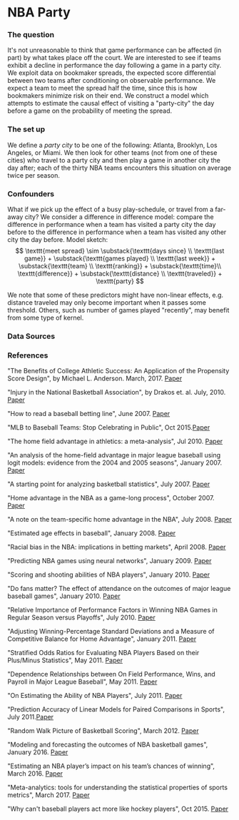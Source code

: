 # NBA Party

### The question
It's not unreasonable to think that game performance can be affected (in part) by what takes place off the court. We are interested to see if teams exhibit a decline in performance the day following a game in a party city. We exploit data on bookmaker spreads, the expected score differential between two teams after conditioning on observable performance. We expect a team to meet the spread half the time, since this is how bookmakers minimize risk on their end. We construct a model which attempts to estimate the causal effect of  visiting a "party-city" the day before a game on the probability of meeting the spread.

### The set up
We define a *party city* to be one of the following: Atlanta, Brooklyn, Los Angeles, or Miami. We then look for other teams (not from one of these cities)
who travel to a party city and then play a game in another city the day after; each of the thirty NBA teams encounters this situation on average twice per season.

### Confounders
What if we pick up the effect of a busy play-schedule, or travel from a far-away city? We consider a difference in difference model: compare the difference in performance when a team has visited a party city the day before to the difference in performance when a team has visited any other city the day before. Model sketch:
$$
\texttt{meet spread} \sim \substack{\texttt{days since} \\ \texttt{last game}} + \substack{\texttt{games played} \\ \texttt{last week}} + \substack{\texttt{team} \\ \texttt{ranking}} + \substack{\texttt{time}\\ \texttt{difference}} + \substack{\texttt{distance} \\ \texttt{traveled}} + \texttt{party}
$$

We note that some of these predictors might have non-linear effects, e.g. distance traveled may only become important when it passes some threshold. Others, such as number of games played "recently", may benefit from some type of kernel.

### Data Sources

### References
"The Benefits of College Athletic Success: An Application of the Propensity Score Design", by Michael L. Anderson. March, 2017. [Paper](http://www.mitpressjournals.org/doi/pdfplus/10.1162/REST_a_00589)

"Injury in the National Basketball Association", by Drakos et. al. July, 2010. [Paper](https://www.ncbi.nlm.nih.gov/pmc/articles/PMC3445097/)

"How to read a baseball betting line", June 2007. [Paper](http://bleacherreport.com/articles/1113-how-to-read-a-baseball-betting-line)

"MLB to Baseball Teams: Stop Celebrating in Public", Oct 2015.[Paper](http://www.esquire.com/sports/news/a39092/mlb-players-spraying-champagne-partying-rules/)

"The home field advantage in athletics: a meta-analysis", Jul 2010. [Paper](http://onlinelibrary.wiley.com/doi/10.1111/j.1559-1816.2010.00641.x/full)

"An analysis of the home-field advantage in major league baseball using logit models: evidence from the 2004 and 2005 seasons", January 2007. [Paper](https://www.degruyter.com/view/j/jqas.2007.3.1/jqas.2007.3.1.1045/jqas.2007.3.1.1045.xml?format=INT)

"A starting point for analyzing basketball statistics", July 2007. [Paper](https://www.degruyter.com/view/j/jqas.2007.3.3/jqas.2007.3.3.1070/jqas.2007.3.3.1070.xml?format=INT)

"Home advantage in the NBA as a game-long process", October 2007. [Paper](https://www.degruyter.com/view/j/jqas.2007.3.4/jqas.2007.3.4.1081/jqas.2007.3.4.1081.xml?format=INT)

"A note on the team-specific home advantage in the NBA", July 2008. [Paper](https://www.degruyter.com/view/j/jqas.2008.4.3/jqas.2008.4.3.1128/jqas.2008.4.3.1128.xml?format=INT)

"Estimated age effects in baseball", January 2008. [Paper](https://www.degruyter.com/view/j/jqas.2008.4.1/jqas.2008.4.1.1074/jqas.2008.4.1.1074.xml?format=INT)

"Racial bias in the NBA: implications in betting markets", April 2008. [Paper](https://www.degruyter.com/view/j/jqas.2008.4.2/jqas.2008.4.2.1112/jqas.2008.4.2.1112.xml?format=INT)

"Predicting NBA games using neural networks", January 2009. [Paper](https://www.degruyter.com/view/j/jqas.2009.5.1/jqas.2009.5.1.1156/jqas.2009.5.1.1156.xml?format=INT)

"Scoring and shooting abilities of NBA players", January 2010. [Paper](https://www.degruyter.com/view/j/jqas.2010.6.1/jqas.2010.6.1.1194/jqas.2010.6.1.1194.xml?format=INT)

"Do fans matter? The effect of attendance on the outcomes of major league baseball games", January 2010. [Paper](https://www.degruyter.com/view/j/jqas.2010.6.1/jqas.2010.6.1.1192/jqas.2010.6.1.1192.xml?format=INT)

"Relative Importance of Performance Factors in Winning NBA Games in Regular Season versus Playoffs", July 2010. [Paper](https://www.degruyter.com/view/j/jqas.2010.6.3/jqas.2010.6.3.1260/jqas.2010.6.3.1260.xml?format=INT)

"Adjusting Winning-Percentage Standard Deviations and a Measure of Competitive Balance for Home Advantage", January 2011. [Paper](https://www.degruyter.com/view/j/jqas.2011.7.1/jqas.2011.7.1.1297/jqas.2011.7.1.1297.xml?format=INT)

"Stratified Odds Ratios for Evaluating NBA Players Based on their Plus/Minus Statistics", May 2011. [Paper](https://www.degruyter.com/view/j/jqas.2011.7.2/jqas.2011.7.2.1320/jqas.2011.7.2.1320.xml?format=INT)

"Dependence Relationships between On Field Performance, Wins, and Payroll in Major League Baseball", May 2011. [Paper](https://www.degruyter.com/view/j/jqas.2011.7.2/jqas.2011.7.2.1321/jqas.2011.7.2.1321.xml?format=INT)

"On Estimating the Ability of NBA Players", July 2011. [Paper](https://www.degruyter.com/view/j/jqas.2011.7.3/jqas.2011.7.3.1298/jqas.2011.7.3.1298.xml?format=INT)

"Prediction Accuracy of Linear Models for Paired Comparisons in Sports", July 2011.[Paper](https://www.degruyter.com/view/j/jqas.2011.7.3/jqas.2011.7.3.1303/jqas.2011.7.3.1303.xml?format=INT)

"Random Walk Picture of Basketball Scoring", March 2012. [Paper](https://www.degruyter.com/view/j/jqas.2012.8.issue-1/1559-0410.1416/1559-0410.1416.xml?format=INT)

"Modeling and forecasting the outcomes of NBA basketball games", January 2016. [Paper](https://www.degruyter.com/view/j/jqas.2016.12.issue-1/jqas-2015-0088/jqas-2015-0088.xml?format=INT)

"Estimating an NBA player’s impact on his team’s chances of winning", March 2016. [Paper](https://www.degruyter.com/view/j/jqas.2016.12.issue-2/jqas-2015-0027/jqas-2015-0027.xml?format=INT)

"Meta-analytics: tools for understanding the statistical properties of sports metrics", March 2017. [Paper](https://www.degruyter.com/view/j/jqas.2016.12.issue-4/jqas-2016-0098/jqas-2016-0098.xml?format=INT)

"Why can't baseball players act more like hockey players", Oct 2015. [Paper](http://www.thehockeynews.com/news/article/why-cant-baseball-players-act-more-like-hockey-players)